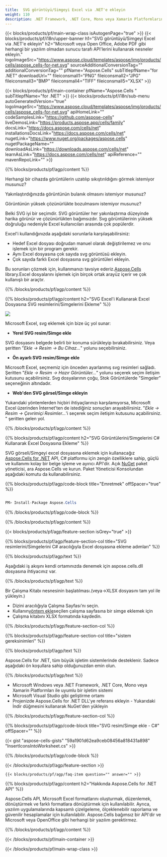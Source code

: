 ```yaml
---
title:  SVG görüntüyü/Simgeyi Excel via .NET'e ekleyin
weight: 110
description: .NET Framework, .NET Core, Mono veya Xamarin Platformlarında Excel'e SVG resim/Simge eklemek için C# kaynak kodu.
---
```

{{< blocks/products/pf/main-wrap-class isAutogenPage="true" >}}
{{< blocks/products/pf/i18n/upper-banner h1="SVG görüntüyü/Simgeyi Excel via .NET\'e ekleyin" h2="Microsoft veya Open Office, Adobe PDF gibi herhangi bir yazılım olmadan sunucu tarafı API\'lerini kullanarak nesneler ekleyin." logoImageSrc="https://www.aspose.cloud/templates/aspose/img/products/cells/aspose_cells-for-net.svg" sourceAdditionalConversionTag="" additionalConversionTag="" pfName="Aspose.Cells" subTitlepfName="for .NET" downloadUrl="" fileiconsmall1="PNG" fileiconsmall2="JPG" fileiconsmall3="BMP" fileiconsmall4="TIFF" fileiconsmall5="XLSX" >}}

{{< blocks/products/pf/main-container pfName="Aspose.Cells " subTitlepfName="for .NET" >}}
{{< blocks/products/pf/i18n/sub-menu autoGeneratedVersion="true" logoImageSrc="https://www.aspose.cloud/templates/aspose/img/products/cells/aspose_cells-for-net.svg" apiHomeLink="" codeSamplesLink="https://github.com/aspose-cells" liveDemosLink="https://products.aspose.app/cells/family" docsLink="https://docs.aspose.com/cells/net" installationsDocsLink="https://docs.aspose.com/cells/net" nugetLink="https://www.nuget.org/packages/aspose.cells" nugetPackageName="" downloadAsLink="https://downloads.aspose.com/cells/net" learnAsLink="https://docs.aspose.com/cells/net" apiReference="" mavenRepoLink="" >}}

{{% blocks/products/pf/agp/content %}}

Herhangi bir cihazda görüntülerin uzatılıp sıkıştırıldığını görmek istemiyor musunuz?

Yakınlaştırdığınızda görüntünün bulanık olmasını istemiyor musunuz?

Görüntünün yüksek çözünürlükte bozulmasını istemiyor musunuz?

Belki SVG iyi bir seçimdir. SVG görüntüler her yakınlaştırma düzeyinde harika görünür ve çözünürlükten bağımsızdır. Svg görüntülerinin yüksek doğruluğu nedeniyle Excel kullanıcıları arasında çok popülerdir.

Excel'i kullandığınızda aşağıdaki sorunlarla karşılaşabilirsiniz:

+ Hedef Excel dosyası doğrudan manuel olarak değiştirilemez ve onu işlemek için bir program gerekir.
+ Aynı Excel dosyasına çok sayıda svg görüntüsü ekleyin.
+ Çok sayıda farklı Excel dosyasına svg görüntüleri ekleyin.

 Bu sorunları çözmek için, kullanmanızı tavsiye ederiz.[Aspose.Cells](https://products.aspose.com/cells/) library.Excel dosyalarını işlemek için birçok ortak arayüz içerir ve çok kullanışlı bir araçtır.

{{% /blocks/products/pf/agp/content %}}

{{% blocks/products/pf/agp/content h2="SVG Excel\'i Kullanarak Excel Dosyasına SVG resimlerini/Simgelerini Ekleme" %}}

![](/cells/tr/net/icons/insert-icons-to-excel/sample.png)

Microsoft Excel, svg eklemek için bize üç yol sunar:

+  **Yerel SVG resim/Simge ekle**

SVG dosyasını belgede belirli bir konuma sürükleyip bırakabilirsiniz. Veya şeritten "*Ekle -> Resim -> Bu Cihaz...*" yolunu seçebilirsiniz.

+  **Ön ayarlı SVG resim/Simge ekle**

Microsoft Excel, seçmemiz için önceden ayarlanmış svg resimleri sağladı. Şeritten "*Ekle -> Resim -> Hazır Görüntüler...*" yolunu seçerek seçim iletişim kutusunu açabilirsiniz. Svg dosyalarının çoğu, Stok Görüntülerde "Simgeler" seçeneğinin altındadır.

+  **Web'den SVG görsel/Simge ekleyin**

Yukarıdaki yöntemlerden hiçbiri ihtiyaçlarınızı karşılamıyorsa, Microsoft Excel üzerinden İnternet'ten de istediğiniz sonuçları arayabilirsiniz. "*Ekle -> Resim -> Çevrimiçi Resimler...*'i seçerek seçim iletişim kutusunu açabilirsiniz. " şeritten gelen yol.

{{% /blocks/products/pf/agp/content %}}

{{% blocks/products/pf/agp/content h2="SVG Görüntülerini/Simgelerini C# Kullanarak Excel Dosyasına Ekleme" %}}

 SVG görseli/Simgeyi excel dosyasına eklemek için kullanacağız
 [Aspose.Cells for .NET](https://products.aspose.com/cells/net) 
API, C# platformu için zengin özelliklere sahip, güçlü ve kullanımı kolay bir belge işleme ve ayırıcı API'dir. Açık
 [NuGet](https://www.nuget.org/packages/aspose.cells) 
 paket yöneticisi, ara
 Aspose.Cells 
 ve kurun. Paket Yöneticisi Konsolundan aşağıdaki komutu da kullanabilirsiniz.

{{% blocks/products/pf/agp/code-block title="Emretmek" offSpacer="true" %}}

```cs

PM> Install-Package Aspose.Cells

```

{{% /blocks/products/pf/agp/code-block %}}

{{% /blocks/products/pf/agp/content %}}

{{< blocks/products/pf/agp/feature-section isGrey="true" >}}

{{% blocks/products/pf/agp/feature-section-col title="SVG resimlerini/Simgelerini C# aracılığıyla Excel dosyasına ekleme adımları" %}}

{{% blocks/products/pf/agp/text %}}

Aşağıdaki iş akışını kendi ortamınızda denemek için aspose.cells.dll dosyasına ihtiyacınız var.

{{% /blocks/products/pf/agp/text %}}

Bir Çalışma Kitabı nesnesinin başlatılması.(veya->XLSX dosyasını tam yol ile yükleyin.)
+ Dizini aracılığıyla Çalışma Sayfası'nı seçin.
 + Kullanın[yöntem ekle](https://reference.aspose.com/cells/net/aspose.cells.drawing/shapecollection/methods/addicons)seçilen çalışma sayfasına bir simge eklemek için
+ Çalışma kitabını XLSX formatında kaydedin.

{{% /blocks/products/pf/agp/feature-section-col %}}

{{% blocks/products/pf/agp/feature-section-col title="sistem gereksinimleri" %}}

{{% blocks/products/pf/agp/text %}}

 Aspose.Cells for .NET, tüm büyük işletim sistemlerinde desteklenir. Sadece aşağıdaki ön koşullara sahip olduğunuzdan emin olun.

{{% /blocks/products/pf/agp/text %}}

-  Microsoft Windows veya .NET Framework, .NET Core, Mono veya Xamarin Platformları ile uyumlu bir işletim sistemi
-  Microsoft Visual Studio gibi geliştirme ortamı
-  Projenizde Aspose.Cells for .NET DLL'ye referans ekleyin - Yukarıdaki İndir düğmesini kullanarak NuGet'den yükleyin

{{% /blocks/products/pf/agp/feature-section-col %}}

{{% blocks/products/pf/agp/code-block title="SVG resim/Simge ekle - C#" offSpacer="" %}}

{{< gist "aspose-cells-gists" "59a1901d62ea9ceb08456a818431a898" "InsertIconsIntoWorksheet.cs" >}}

{{% /blocks/products/pf/agp/code-block %}}

{{< /blocks/products/pf/agp/feature-section >}}

    {{< blocks/products/pf/agp/faq-item question="" answer="" >}}
 

<!-- aboutfile Starts -->

{{% blocks/products/pf/agp/content h2="Hakkında Aspose.Cells for .NET API" %}}

 Aspose.Cells API, Microsoft Excel formatlarını oluşturmak, düzenlemek, dönüştürmek ve farklı formatlara dönüştürmek için kullanılabilir. Ayrıca, yazılım uygulamalarında kapsamlı çizelgeleme, ölçeklenebilir raporlama ve güvenilir hesaplamalar için kullanılabilir. Aspose.Cells bağımsız bir API'dir ve Microsoft veya OpenOffice gibi herhangi bir yazılım gerektirmez.

{{% /blocks/products/pf/agp/content %}}



<!-- aboutfile Ends -->
<!--
{{< blocks/products/pf/agp/other-supported-section title="Other Supported Splitting Formats" subTitle="Using C#, One can also split large file into chunks of many other file formats including." >}}

{{< blocks/products/pf/agp/other-supported-section-item href="https://products.aspose.com/cells/net/splitter/ods/" name="ODS" description="OpenDocument Spreadsheet File" >}}
{{< blocks/products/pf/agp/other-supported-section-item href="https://products.aspose.com/cells/net/splitter/xls/" name="XLS" description="Excel Binary Format" >}}
{{< blocks/products/pf/agp/other-supported-section-item href="https://products.aspose.com/cells/net/splitter/xlsb/" name="XLSB" description="Binary Excel Workbook File" >}}
{{< blocks/products/pf/agp/other-supported-section-item href="https://products.aspose.com/cells/net/splitter/xlsm/" name="XLSM" description="Spreadsheet File" >}}

{{< /blocks/products/pf/agp/other-supported-section >}}

-->

{{< /blocks/products/pf/main-container >}}
    
{{< /blocks/products/pf/main-wrap-class >}}
